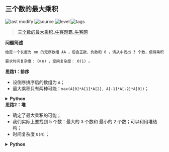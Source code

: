 ## 三个数的最大乘积
<!--START_SECTION:badge-->

![last modify](https://img.shields.io/static/v1?label=last%20modify&message=2022-10-14%2000%3A39%3A24&color=yellowgreen&style=flat-square)
![source](https://img.shields.io/static/v1?label=source&message=%E7%89%9B%E5%AE%A2&color=green&style=flat-square)
![level](https://img.shields.io/static/v1?label=level&message=%E7%AE%80%E5%8D%95&color=yellow&style=flat-square)
![tags](https://img.shields.io/static/v1?label=tags&message=%E6%95%B0%E5%AD%A6%2C%20%E6%8E%92%E5%BA%8F%2C%20%E5%A0%86&color=orange&style=flat-square)

<!--END_SECTION:badge-->
<!--info
tags: [数学, 排序, 堆]
source: 牛客
level: 简单
number: '0106'
name: 三个数的最大乘积
companies: []
-->

> [三个数的最大乘积_牛客题霸_牛客网](https://www.nowcoder.com/practice/8ae05c2913fe438b8b14f3968f64fc0b)

<summary><b>问题简述</b></summary>

```txt
给定一个长度为 nn 的无序数组 AA ，包含正数、负数和 0 ，请从中找出 3 个数，使得乘积最大，返回这个乘积。

要求时间复杂度： O(n) ，空间复杂度： O(1) 。
```

<!-- 
<details><summary><b>详细描述</b></summary>

```txt
```

</details>
-->

<!-- <div align="center"><img src="../../../_assets/xxx.png" height="300" /></div> -->

<summary><b>思路1：排序</b></summary>

- 设倒序排序后的数组为 `A`；
- 最大乘积只有两种可能：`max(A[0]*A[1]*A[2], A[-1]*A[-2]*A[0])`；

<details><summary><b>Python</b></summary>

```python
class Solution:
    def solve(self , A: List[int]) -> int:
        A.sort(reverse=True)
        r1 = A[0] * A[1] * A[2]
        r2 = A[-1] * A[-2] * A[0]
        return max(r1, r2)
```

</details>


<summary><b>思路2：堆</b></summary>

- 确定了最大乘积的可能；
- 我们实际上要找到 5 个数：最大的 3 个数和 最小的 2 个数；可以利用堆结构；
- 时间复杂度 `O(N)`；

<details><summary><b>Python</b></summary>

```python
class Solution:
    def solve(self , A: List[int]) -> int:
        
        import heapq
        
        mx = []  # 小顶堆，保存最大的 3 个数
        for i in range(len(A)):
            if i >= 3:
                heapq.heappushpop(mx, A[i])  # pushpop 操作不会改变堆中元素的数量
            else:
                heapq.heappush(mx, A[i])

        mi = []  # 大顶堆，保存最小的 2 个数
        for i in range(len(A)):
            if i >= 2:
                heapq.heappushpop(mi, -A[i])
            else:
                heapq.heappush(mi, -A[i])
        
        r1 = mx[0] * mx[1] * mx[2]
        r2 = mi[0] * mi[1] * max(mx)  # 因为堆不保证整体有序，所以不确定最大的数在 mx 中哪个位置
        return max(r1, r2)
```

</details>